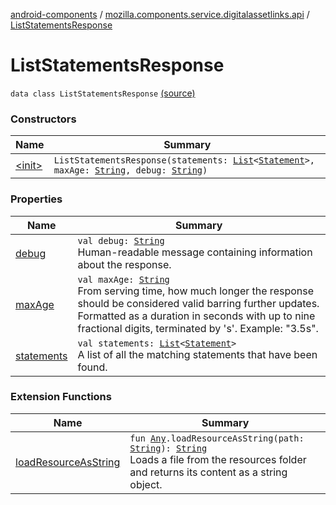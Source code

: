 [android-components](../../index.md) / [mozilla.components.service.digitalassetlinks.api](../index.md) / [ListStatementsResponse](./index.md)

# ListStatementsResponse

`data class ListStatementsResponse` [(source)](https://github.com/mozilla-mobile/android-components/blob/master/components/service/digitalassetlinks/src/main/java/mozilla/components/service/digitalassetlinks/api/ListStatementsResponse.kt#L19)

### Constructors

| Name | Summary |
|---|---|
| [&lt;init&gt;](-init-.md) | `ListStatementsResponse(statements: `[`List`](https://kotlinlang.org/api/latest/jvm/stdlib/kotlin.collections/-list/index.html)`<`[`Statement`](../../mozilla.components.service.digitalassetlinks/-statement/index.md)`>, maxAge: `[`String`](https://kotlinlang.org/api/latest/jvm/stdlib/kotlin/-string/index.html)`, debug: `[`String`](https://kotlinlang.org/api/latest/jvm/stdlib/kotlin/-string/index.html)`)` |

### Properties

| Name | Summary |
|---|---|
| [debug](debug.md) | `val debug: `[`String`](https://kotlinlang.org/api/latest/jvm/stdlib/kotlin/-string/index.html)<br>Human-readable message containing information about the response. |
| [maxAge](max-age.md) | `val maxAge: `[`String`](https://kotlinlang.org/api/latest/jvm/stdlib/kotlin/-string/index.html)<br>From serving time, how much longer the response should be considered valid barring further updates. Formatted as a duration in seconds with up to nine fractional digits, terminated by 's'. Example: "3.5s". |
| [statements](statements.md) | `val statements: `[`List`](https://kotlinlang.org/api/latest/jvm/stdlib/kotlin.collections/-list/index.html)`<`[`Statement`](../../mozilla.components.service.digitalassetlinks/-statement/index.md)`>`<br>A list of all the matching statements that have been found. |

### Extension Functions

| Name | Summary |
|---|---|
| [loadResourceAsString](../../mozilla.components.support.test.file/kotlin.-any/load-resource-as-string.md) | `fun `[`Any`](https://kotlinlang.org/api/latest/jvm/stdlib/kotlin/-any/index.html)`.loadResourceAsString(path: `[`String`](https://kotlinlang.org/api/latest/jvm/stdlib/kotlin/-string/index.html)`): `[`String`](https://kotlinlang.org/api/latest/jvm/stdlib/kotlin/-string/index.html)<br>Loads a file from the resources folder and returns its content as a string object. |

